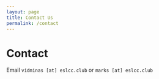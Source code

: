 ```yaml
---
layout: page
title: Contact Us
permalink: /contact
---
```


# Contact

Email `vidminas [at] eslcc.club` or `marks [at] eslcc.club`
